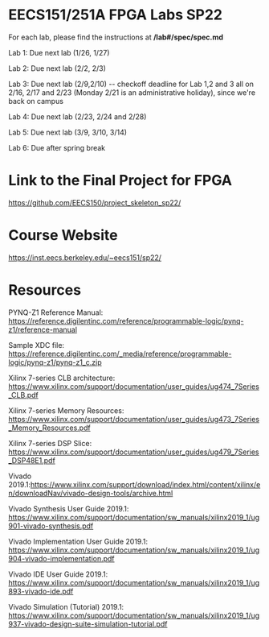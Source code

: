 # EECS151/251A FPGA Labs SP22

For each lab, please find the instructions at **/lab#/spec/spec.md**

Lab 1: Due next lab (1/26, 1/27)

Lab 2: Due next lab (2/2, 2/3)

Lab 3: Due next lab (2/9,2/10) -- checkoff deadline for Lab 1,2 and 3 all on 2/16, 2/17 and 2/23 (Monday 2/21 is an administrative holiday), since we're back on campus

Lab 4: Due next lab (2/23, 2/24 and 2/28)

Lab 5: Due next lab (3/9, 3/10, 3/14)

Lab 6: Due after spring break

# Link to the Final Project for FPGA

https://github.com/EECS150/project_skeleton_sp22/

# Course Website

https://inst.eecs.berkeley.edu/~eecs151/sp22/

# Resources

PYNQ-Z1 Reference Manual: https://reference.digilentinc.com/reference/programmable-logic/pynq-z1/reference-manual

Sample XDC file: https://reference.digilentinc.com/_media/reference/programmable-logic/pynq-z1/pynq-z1_c.zip

Xilinx 7-series CLB architecture: https://www.xilinx.com/support/documentation/user_guides/ug474_7Series_CLB.pdf

Xilinx 7-series Memory Resources: https://www.xilinx.com/support/documentation/user_guides/ug473_7Series_Memory_Resources.pdf

Xilinx 7-series DSP Slice: https://www.xilinx.com/support/documentation/user_guides/ug479_7Series_DSP48E1.pdf

Vivado 2019.1:https://www.xilinx.com/support/download/index.html/content/xilinx/en/downloadNav/vivado-design-tools/archive.html

Vivado Synthesis User Guide 2019.1: https://www.xilinx.com/support/documentation/sw_manuals/xilinx2019_1/ug901-vivado-synthesis.pdf

Vivado Implementation User Guide 2019.1: https://www.xilinx.com/support/documentation/sw_manuals/xilinx2019_1/ug904-vivado-implementation.pdf

Vivado IDE User Guide 2019.1: https://www.xilinx.com/support/documentation/sw_manuals/xilinx2019_1/ug893-vivado-ide.pdf

Vivado Simulation (Tutorial) 2019.1: https://www.xilinx.com/support/documentation/sw_manuals/xilinx2019_1/ug937-vivado-design-suite-simulation-tutorial.pdf

